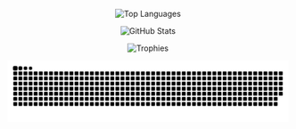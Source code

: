 <!-- Most Used Languages Centered -->
<p align="center">
<img src="https://github-readme-stats-five-alpha-68.vercel.app/api/top-langs/?username=sminerport&layout=compact&theme=default&token=${GH_README_STATS_TOKEN}" alt="Top Languages" />
</p>
<!-- GitHub Stats Centered -->
<p align="center">
<img src="https://github-readme-stats-five-alpha-68.vercel.app/api?username=sminerport&show_icons=true&theme=default&count_private=true&token=${GH_TOKEN}" alt="GitHub Stats" />
</p>
<!-- Trophies Centered -->
<p align="center">
<img src="https://github-readme-stats-five-alpha-68.vercel.app/?username=sminerport&theme=flat&no-frame=true&margin-w=15" alt="Trophies" />
</p>
<!-- Snake Game Centered -->
<p align="center">
<img src="https://raw.githubusercontent.com/sminerport/snk/output/github-contribution-grid-snake.svg" alt="Snake Game" />
</p>
